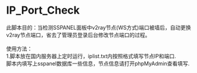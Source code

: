 # IP_Port_Check
此脚本目的：当检测SSPANEL面板中v2ray节点(WS方式)端口被墙后，自动更换v2ray节点端口，省去了管理员登录后台修改节点端口的过程。<br><br>
使用方法：<br>
1.脚本放在国内服务器上定时运行，iplist.txt内按照格式填写节点IP和端口.<br>
脚本内填写上sspanel数据库一些信息，节点信息请打开phpMyAdmin查看填写.
